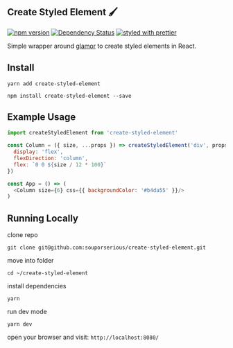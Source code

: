 ## Create Styled Element 🖌

[![npm version](https://badge.fury.io/js/create-styled-element.svg)](https://badge.fury.io/js/create-styled-element)
[![Dependency Status](https://david-dm.org/souporserious/create-styled-element.svg)](https://david-dm.org/souporserious/create-styled-element)
[![styled with prettier](https://img.shields.io/badge/styled_with-prettier-ff69b4.svg)](https://github.com/prettier/prettier)

Simple wrapper around [glamor](https://github.com/threepointone/glamor) to create styled elements in React.

## Install

`yarn add create-styled-element`

`npm install create-styled-element --save`

## Example Usage

```js
import createStyledElement from 'create-styled-element'

const Column = ({ size, ...props }) => createStyledElement('div', props)({
  display: 'flex',
  flexDirection: 'column',
  flex: `0 0 ${size / 12 * 100}`
})

const App = () => (
  <Column size={6} css={{ backgroundColor: '#b4da55' }}/>
)
```

## Running Locally

clone repo

`git clone git@github.com:souporserious/create-styled-element.git`

move into folder

`cd ~/create-styled-element`

install dependencies

`yarn`

run dev mode

`yarn dev`

open your browser and visit: `http://localhost:8080/`
